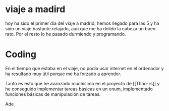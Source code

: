# viaje a madird

hoy ha sido el primer día del viaje a madrid, hemos llegado para las 5 y ha sido un viaje bastante relajado, aun que me ha dolido la cabeza un buen rato. Por el resto lo he pasado durmiendo y programando.

# Coding
En el tiempo que estaba en el viaje, no podía usar internet en el ordenador y ha resultado muy útil porque me ha forzado a aprender. 

Tanto es esto que he avanzado muchísimo en el proyecto de [[Thao-rs]] y he conseguido implementar tareas básicas en un enum, implementado funciones básicas de manipulación de tareas.

Ade